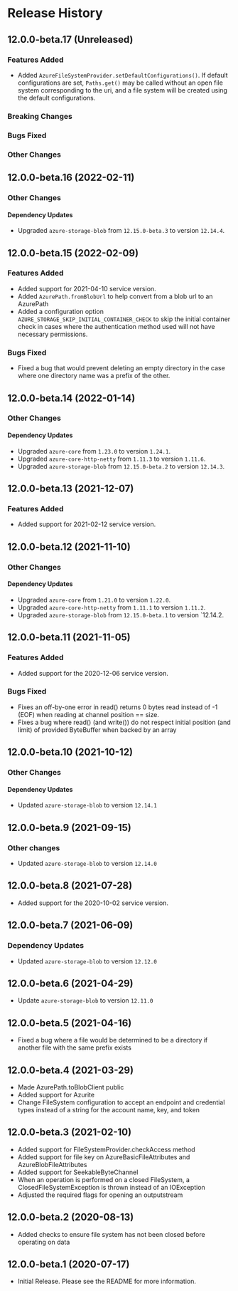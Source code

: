 # Release History

## 12.0.0-beta.17 (Unreleased)

### Features Added
- Added `AzureFileSystemProvider.setDefaultConfigurations()`. If default configurations are set, `Paths.get()` may be called without an open file system corresponding to the uri, and a file system will be created using the default configurations.

### Breaking Changes

### Bugs Fixed

### Other Changes

## 12.0.0-beta.16 (2022-02-11)

### Other Changes

#### Dependency Updates

- Upgraded `azure-storage-blob` from `12.15.0-beta.3` to version `12.14.4`.

## 12.0.0-beta.15 (2022-02-09)

### Features Added
- Added support for 2021-04-10 service version.
- Added `AzurePath.fromBlobUrl` to help convert from a blob url to an AzurePath
- Added a configuration option `AZURE_STORAGE_SKIP_INITIAL_CONTAINER_CHECK` to skip the initial container check in cases where the authentication method used will not have necessary permissions.

### Bugs Fixed
- Fixed a bug that would prevent deleting an empty directory in the case where one directory name was a prefix of the other.


## 12.0.0-beta.14 (2022-01-14)

### Other Changes

#### Dependency Updates

- Upgraded `azure-core` from `1.23.0` to version `1.24.1`.
- Upgraded `azure-core-http-netty` from `1.11.3` to version `1.11.6`.
- Upgraded `azure-storage-blob` from `12.15.0-beta.2` to version `12.14.3`.

## 12.0.0-beta.13 (2021-12-07)

### Features Added
- Added support for 2021-02-12 service version.

## 12.0.0-beta.12 (2021-11-10)

### Other Changes

#### Dependency Updates

- Upgraded `azure-core` from `1.21.0` to version `1.22.0`.
- Upgraded `azure-core-http-netty` from `1.11.1` to version `1.11.2`.
- Upgraded `azure-storage-blob` from `12.15.0-beta.1` to version `12.14.2.

## 12.0.0-beta.11 (2021-11-05)

### Features Added
- Added support for the 2020-12-06 service version.

### Bugs Fixed
- Fixes an off-by-one error in read() returns 0 bytes read instead of -1 (EOF) when reading at channel position == size.
- Fixes a bug where read() (and write()) do not respect initial position (and limit) of provided ByteBuffer when backed by an array

## 12.0.0-beta.10 (2021-10-12)

### Other Changes
#### Dependency Updates
- Updated `azure-storage-blob` to version `12.14.1`

## 12.0.0-beta.9 (2021-09-15)
### Other changes
- Updated `azure-storage-blob` to version `12.14.0`

## 12.0.0-beta.8 (2021-07-28)
- Added support for the 2020-10-02 service version.

## 12.0.0-beta.7 (2021-06-09)
### Dependency Updates
- Updated `azure-storage-blob` to version `12.12.0`

## 12.0.0-beta.6 (2021-04-29)
- Update `azure-storage-blob` to version `12.11.0`

## 12.0.0-beta.5 (2021-04-16)
- Fixed a bug where a file would be determined to be a directory if another file with the same prefix exists

## 12.0.0-beta.4 (2021-03-29)
- Made AzurePath.toBlobClient public
- Added support for Azurite
- Change FileSystem configuration to accept an endpoint and credential types instead of a string for the account name, key, and token

## 12.0.0-beta.3 (2021-02-10)
- Added support for FileSystemProvider.checkAccess method
- Added support for file key on AzureBasicFileAttributes and AzureBlobFileAttributes
- Added support for SeekableByteChannel
- When an operation is performed on a closed FileSystem, a ClosedFileSystemException is thrown instead of an IOException
- Adjusted the required flags for opening an outputstream

## 12.0.0-beta.2 (2020-08-13)
- Added checks to ensure file system has not been closed before operating on data

## 12.0.0-beta.1 (2020-07-17)
- Initial Release. Please see the README for more information.
